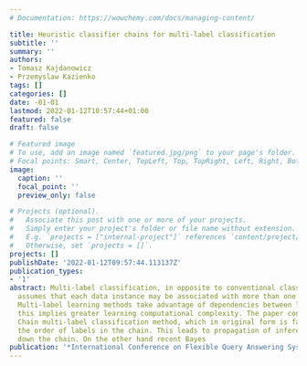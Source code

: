 ```yaml
---
# Documentation: https://wowchemy.com/docs/managing-content/

title: Heuristic classifier chains for multi-label classification
subtitle: ''
summary: ''
authors:
- Tomasz Kajdanowicz
- Przemyslaw Kazienko
tags: []
categories: []
date: -01-01
lastmod: 2022-01-12T10:57:44+01:00
featured: false
draft: false

# Featured image
# To use, add an image named `featured.jpg/png` to your page's folder.
# Focal points: Smart, Center, TopLeft, Top, TopRight, Left, Right, BottomLeft, Bottom, BottomRight.
image:
  caption: ''
  focal_point: ''
  preview_only: false

# Projects (optional).
#   Associate this post with one or more of your projects.
#   Simply enter your project's folder or file name without extension.
#   E.g. `projects = ["internal-project"]` references `content/project/deep-learning/index.md`.
#   Otherwise, set `projects = []`.
projects: []
publishDate: '2022-01-12T09:57:44.113137Z'
publication_types:
- '1'
abstract: Multi-label classification, in opposite to conventional classification,
  assumes that each data instance may be associated with more than one labels simultaneously.
  Multi-label learning methods take advantage of dependencies between labels, but
  this implies greater learning computational complexity. The paper considers Classifier
  Chain multi-label classification method, which in original form is fast, but assumes
  the order of labels in the chain. This leads to propagation of inference errors
  down the chain. On the other hand recent Bayes
publication: '*International Conference on Flexible Query Answering Systems*'
---
```

